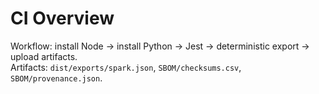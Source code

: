 # CI Overview

Workflow: install Node → install Python → Jest → deterministic export → upload artifacts.  
Artifacts: `dist/exports/spark.json`, `SBOM/checksums.csv`, `SBOM/provenance.json`.
